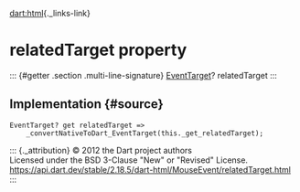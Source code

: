 [dart:html](../../dart-html/dart-html-library){._links-link}

relatedTarget property
======================

::: {#getter .section .multi-line-signature}
[EventTarget](../eventtarget-class)? relatedTarget
:::

Implementation {#source}
--------------

``` {.language-dart data-language="dart"}
EventTarget? get relatedTarget =>
    _convertNativeToDart_EventTarget(this._get_relatedTarget);
```

::: {._attribution}
© 2012 the Dart project authors\
Licensed under the BSD 3-Clause \"New\" or \"Revised\" License.\
<https://api.dart.dev/stable/2.18.5/dart-html/MouseEvent/relatedTarget.html>
:::
